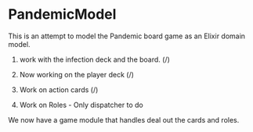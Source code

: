 # PandemicModel

This is an attempt to model the Pandemic board game as an Elixir domain model.

1. work with the infection deck and the board. (/)

2. Now working on the player deck (/)

3. Work on action cards (/)

4. Work on Roles - Only dispatcher to do

We now have a game module that handles deal out the cards and roles.
